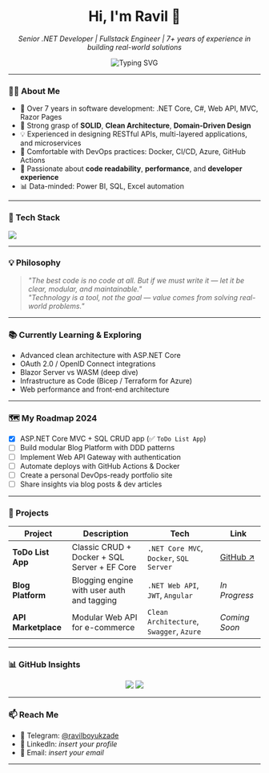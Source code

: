 <h1 align="center">Hi, I'm Ravil 👋</h1>

<p align="center">
  <em>Senior .NET Developer | Fullstack Engineer | 7+ years of experience in building real-world solutions</em>
</p>

<p align="center">
  <img src="https://readme-typing-svg.demolab.com?font=Fira+Code&size=22&pause=1000&color=F7941D&center=true&vCenter=true&width=500&lines=Building+robust+backends+with+.NET;Designing+clean+APIs+and+scalable+architectures;Solving+business+problems+with+code" alt="Typing SVG" />
</p>

---

### 🧑‍💻 About Me

- 💼 Over 7 years in software development: .NET Core, C#, Web API, MVC, Razor Pages
- 🧠 Strong grasp of **SOLID**, **Clean Architecture**, **Domain-Driven Design**
- 💡 Experienced in designing RESTful APIs, multi-layered applications, and microservices
- 🧰 Comfortable with DevOps practices: Docker, CI/CD, Azure, GitHub Actions
- 🎯 Passionate about **code readability**, **performance**, and **developer experience**
- 📊 Data-minded: Power BI, SQL, Excel automation

---

### 🔧 Tech Stack

<img src="https://skillicons.dev/icons?i=dotnet,c,cpp,cs,python,js,react,angular,bootstrap,azure,docker,mysql,postgres,git,github,linux,powershell,vscode,idea" />

---

### 💡 Philosophy

> _"The best code is no code at all. But if we must write it — let it be clear, modular, and maintainable."_  
> _"Technology is a tool, not the goal — value comes from solving real-world problems."_

---

### 📚 Currently Learning & Exploring

- Advanced clean architecture with ASP.NET Core
- OAuth 2.0 / OpenID Connect integrations
- Blazor Server vs WASM (deep dive)
- Infrastructure as Code (Bicep / Terraform for Azure)
- Web performance and front-end architecture

---

### 🗺️ My Roadmap 2024

- [x] ASP.NET Core MVC + SQL CRUD app (✅ `ToDo List App`)
- [ ] Build modular Blog Platform with DDD patterns
- [ ] Implement Web API Gateway with authentication
- [ ] Automate deploys with GitHub Actions & Docker
- [ ] Create a personal DevOps-ready portfolio site
- [ ] Share insights via blog posts & dev articles

---

### 🚀 Projects

| Project | Description | Tech | Link |
|--------|-------------|------|------|
| **ToDo List App** | Classic CRUD + Docker + SQL Server + EF Core | `.NET Core MVC`, `Docker`, `SQL Server` | [GitHub ↗](https://github.com/RavilBoyukzade/ToDoListAppNetCoreApp) |
| **Blog Platform** | Blogging engine with user auth and tagging | `.NET Web API`, `JWT`, `Angular` | *In Progress* |
| **API Marketplace** | Modular Web API for e-commerce | `Clean Architecture`, `Swagger`, `Azure` | *Coming Soon* |

---

### 📊 GitHub Insights

<p align="center">
  <img src="https://github-readme-stats.vercel.app/api?username=RavilBoyukzade&show_icons=true&theme=transparent&hide_title=true&count_private=true" />
  <img src="https://github-readme-stats.vercel.app/api/top-langs/?username=RavilBoyukzade&layout=compact&hide=html&theme=transparent" />
</p>

---

### 📫 Reach Me

- 💬 Telegram: [@ravilboyukzade](https://t.me/ravilboyukzade)
- 🔗 LinkedIn: *insert your profile*
- 📧 Email: *insert your email*

---
